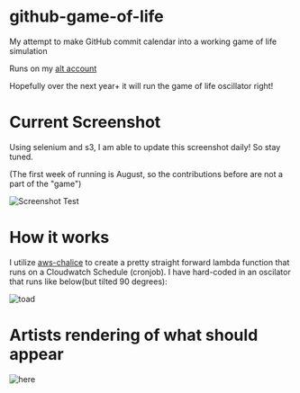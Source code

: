 # github-game-of-life
My attempt to make GitHub commit calendar into a working game of life simulation

Runs on my [alt account](https://github.com/sambattalio-gol)

Hopefully over the next year+ it will run the game of life oscillator right!

# Current Screenshot

Using selenium and s3, I am able to update this screenshot daily! So stay tuned.

(The first week of running is August, so the contributions before are not a part of the "game")

 
![Screenshot Test](https://sbattalio.s3.amazonaws.com/heatmapss.png)
 
# How it works

I utilize [aws-chalice](https://github.com/aws/chalice) to create a pretty straight forward lambda function that runs on a Cloudwatch Schedule (cronjob). I have hard-coded in an oscilator that runs like below(but tilted 90 degrees): 

![toad](https://upload.wikimedia.org/wikipedia/commons/1/12/Game_of_life_toad.gif)


# Artists rendering of what should appear

![here](https://chadpaste.com/f/btq.png)
